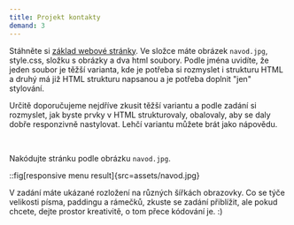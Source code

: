 ```yaml
---
title: Projekt kontakty
demand: 3
---
```


Stáhněte si [základ webové stránky](assets/zadani-kontakty.zip). Ve složce máte obrázek `navod.jpg`, style.css, složku s obrázky a dva html soubory. Podle jména uvidíte, že jeden soubor je těžší varianta, kde je potřeba si rozmyslet i strukturu HTML a druhý má již HTML strukturu napsanou a je potřeba doplnit "jen" stylování.

Určitě doporučujeme nejdříve zkusit těžší variantu a podle zadání si rozmyslet, jak byste prvky v HTML strukturovaly, obalovaly, aby se daly dobře responzivně nastylovat. Lehčí variantu můžete brát jako nápovědu.

<br/>

Nakódujte stránku podle obrázku `navod.jpg`.

::fig[responsive menu result]{src=assets/navod.jpg}

V zadání máte ukázané rozložení na různých šířkách obrazovky. Co se týče velikosti písma, paddingu a rámečků, zkuste se zadání přiblížit, ale pokud chcete, dejte prostor kreativitě, o tom přece kódování je. :)
